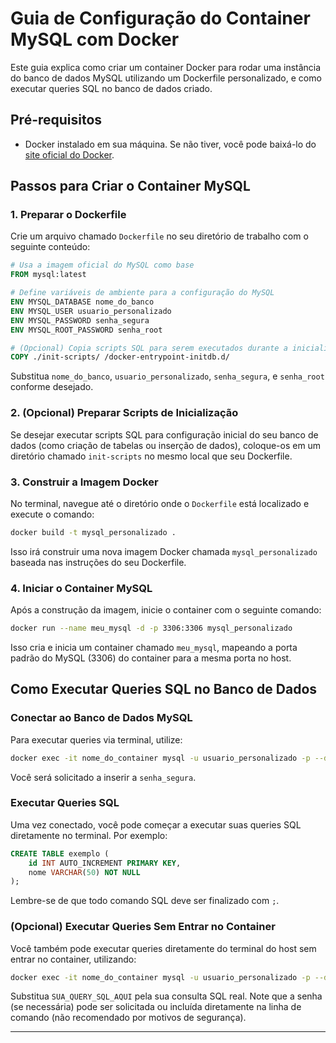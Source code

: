 # Guia de Configuração do Container MySQL com Docker

Este guia explica como criar um container Docker para rodar uma instância do banco de dados MySQL utilizando um Dockerfile personalizado, e como executar queries SQL no banco de dados criado.

## Pré-requisitos

- Docker instalado em sua máquina. Se não tiver, você pode baixá-lo do [site oficial do Docker](https://www.docker.com/products/docker-desktop).

## Passos para Criar o Container MySQL

### 1. Preparar o Dockerfile

Crie um arquivo chamado `Dockerfile` no seu diretório de trabalho com o seguinte conteúdo:

```Dockerfile
# Usa a imagem oficial do MySQL como base
FROM mysql:latest

# Define variáveis de ambiente para a configuração do MySQL
ENV MYSQL_DATABASE nome_do_banco
ENV MYSQL_USER usuario_personalizado
ENV MYSQL_PASSWORD senha_segura
ENV MYSQL_ROOT_PASSWORD senha_root

# (Opcional) Copia scripts SQL para serem executados durante a inicialização do container
COPY ./init-scripts/ /docker-entrypoint-initdb.d/
```

Substitua `nome_do_banco`, `usuario_personalizado`, `senha_segura`, e `senha_root` conforme desejado.

### 2. (Opcional) Preparar Scripts de Inicialização

Se desejar executar scripts SQL para configuração inicial do seu banco de dados (como criação de tabelas ou inserção de dados), coloque-os em um diretório chamado `init-scripts` no mesmo local que seu Dockerfile.

### 3. Construir a Imagem Docker

No terminal, navegue até o diretório onde o `Dockerfile` está localizado e execute o comando:

```bash
docker build -t mysql_personalizado .
```

Isso irá construir uma nova imagem Docker chamada `mysql_personalizado` baseada nas instruções do seu Dockerfile.

### 4. Iniciar o Container MySQL

Após a construção da imagem, inicie o container com o seguinte comando:

```bash
docker run --name meu_mysql -d -p 3306:3306 mysql_personalizado
```

Isso cria e inicia um container chamado `meu_mysql`, mapeando a porta padrão do MySQL (3306) do container para a mesma porta no host.

## Como Executar Queries SQL no Banco de Dados

### Conectar ao Banco de Dados MySQL

Para executar queries via terminal, utilize:

```bash
docker exec -it nome_do_container mysql -u usuario_personalizado -p --database=nome_do_banco
```

Você será solicitado a inserir a `senha_segura`.

### Executar Queries SQL

Uma vez conectado, você pode começar a executar suas queries SQL diretamente no terminal. Por exemplo:

```sql
CREATE TABLE exemplo (
    id INT AUTO_INCREMENT PRIMARY KEY,
    nome VARCHAR(50) NOT NULL
);
```

Lembre-se de que todo comando SQL deve ser finalizado com `;`.

### (Opcional) Executar Queries Sem Entrar no Container

Você também pode executar queries diretamente do terminal do host sem entrar no container, utilizando:

```bash
docker exec -it nome_do_container mysql -u usuario_personalizado -p --database=nome_do_banco -e "SUA_QUERY_SQL_AQUI"
```

Substitua `SUA_QUERY_SQL_AQUI` pela sua consulta SQL real. Note que a senha (se necessária) pode ser solicitada ou incluída diretamente na linha de comando (não recomendado por motivos de segurança).

---